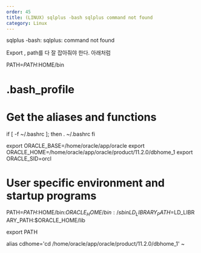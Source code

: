 ```yaml
---
order: 45
title: (LINUX) sqlplus -bash sqlplus command not found
category: Linux
---
```


sqlplus -bash: sqlplus: command not found


Export , path를 다 잘 잡아줘야 한다. 아래처럼

PATH=$PATH:$HOME/bin
# .bash_profile

# Get the aliases and functions
if [ -f ~/.bashrc ]; then
        . ~/.bashrc
fi

export ORACLE_BASE=/home/oracle/app/oracle
export ORACLE_HOME=/home/oracle/app/oracle/product/11.2.0/dbhome_1
export ORACLE_SID=orcl


# User specific environment and startup programs

PATH=$PATH:$HOME/bin:$ORACLE_HOME/bin:/sbin
LD_LIBRARY_PATH=$LD_LIBRARY_PATH:$ORACLE_HOME/lib


export PATH

alias cdhome='cd /home/oracle/app/oracle/product/11.2.0/dbhome_1'
~

